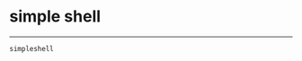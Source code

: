 # simple shell
-----------------------------------------------------------------------------------------------------------------------------------------------------------
``simpleshell``
